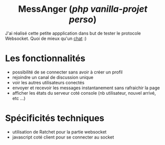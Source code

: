 # <center>MessAnger (*php vanilla-projet perso*)<center>
J'ai réalisé cette petite appplication dans but de tester le protocole Websocket. Quoi de mieux qu'un [chat](https://nanookpandora.com/ratchetTest/acces.php) :)



# Les fonctionnalités

- possibilité de se connecter sans avoir à créer un profil
- rejoindre un canal de discussion unique 
- voir les autres utilisateurs conectés
- envoyer et recevoir les messages instantanement sans rafraichir la page
- afficher les états du serveur coté console (nb utilisateur, nouvel arrivé, etc ...)


# Spécificités techniques

- utilisation de Ratchet pour la partie websocket
- javascript coté client pour se connecter au socket
